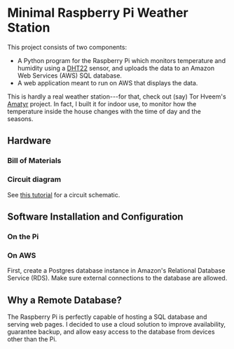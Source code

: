# Minimal Raspberry Pi Weather Station #

This project consists of two components:

*   A Python program for the Raspberry Pi which monitors temperature and
    humidity using a [DHT22][DHT22] sensor, and uploads the data to an
    Amazon Web Services (AWS) SQL database.
*   A web application meant to run on AWS that displays the data.

This is hardly a real weather station---for that, check out (say) Tor Hveem's
[Amatyr][Amatyr] project.  In fact, I built it for indoor use, to monitor how
the temperature inside the house changes with the time of day and the seasons.


## Hardware ##

### Bill of Materials ###

### Circuit diagram ###

See [this tutorial][DHT22 tutorial] for a circuit schematic.


## Software Installation and Configuration ##

### On the Pi ###

### On AWS ###

First, create a Postgres database instance in Amazon's Relational Database
Service (RDS).  Make sure external connections to the database are allowed.




## Why a Remote Database? ##

The Raspberry Pi is perfectly capable of hosting a SQL database and serving
web pages.  I decided to use a cloud solution to improve availability,
guarantee backup, and allow easy access to the database from devices other
than the Pi.


[Amatyr]: https://github.com/torhve/Amatyr
[DHT22]: https://www.adafruit.com/products/385
[DHT22 tutorial]: https://learn.adafruit.com/dht-humidity-sensing-on-raspberry-pi-with-gdocs-logging